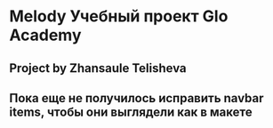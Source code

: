 # Melody Учебный проект Glo Academy
## Project by Zhansaule Telisheva
## Пока еще не получилось исправить navbar items, чтобы они выглядели как в макете
